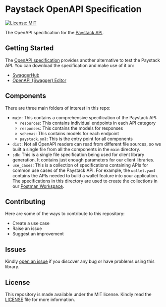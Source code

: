 # Paystack OpenAPI Specification
[![License: MIT](https://img.shields.io/badge/License-MIT-yellow.svg)](https://opensource.org/licenses/MIT)

The OpenAPI specification for the [Paystack API](https://paystack.com/docs/api).

## Getting Started
The [OpenAPI specification](https://swagger.io/specification/) provides another alternative to test the Paystack API.
You can download the specification and make use of it on:
- [SwaggerHub](https://swagger.io/tools/swaggerhub/)
- [OpenAPI (Swagger) Editor](https://marketplace.visualstudio.com/items?itemName=42Crunch.vscode-openapi)

## Components
There are three main folders of interest in this repo:
- `main`: This contains a comprehensive specification of the Paystack API:
  - `resources`: This contains individual endpoints in each API category
  - `responses`: This contains the models for responses
  - `schemas`: This contains models for each endpoint 
  - `paystack.yml`: This is the entry point for all components
- `dist`: Not all OpenAPI readers can read from different file sources, so we built a single file from all the components in the `main` directory.
- `sdk`: This is a single file specification being used for client library generation. It contains just enough parameters for our client libraries.
- `use_cases`: This is a collection of specifications containing APIs for common use cases of the Paystack API. For example, the `wallet.yaml` contains the APIs needed to build a wallet feature into your application. The specifications in this directory are used to create the collections in our [Postman Workspace](https://www.postman.com/paystack-developers?tab=collections).

## Contributing
Here are some of the ways to contribute to this repository:
- Create a use case
- Raise an issue
- Suggest an improvement

## Issues
Kindly [open an issue](https://github.com/PaystackOSS/openapi/issues) if you discover any bug or have problems using this library.

## License
This repository is made available under the MIT license. Kindly read the [LICENSE](https://github.com/PaystackOSS/openapi/blob/main/LICENSE) file for more information.